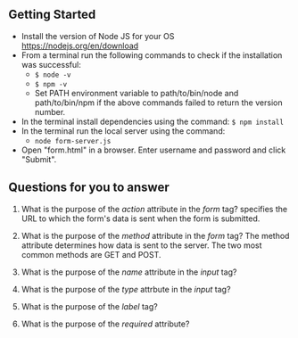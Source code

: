 ## Getting Started

- Install the version of Node JS for your OS https://nodejs.org/en/download
- From a terminal run the following commands to check if the installation was successful:
  - `$ node -v`
  - `$ npm -v`
  - Set PATH environment variable to path/to/bin/node and path/to/bin/npm if the above commands failed to return the version number.
- In the terminal install dependencies using the command:
    `$ npm install`
- In the terminal run the local server using the command:
  - `node form-server.js`
- Open "form.html" in a browser. Enter username and password and click "Submit".

## Questions for you to answer
1. What is the purpose of the _action_ attribute in the _form_ tag?
specifies the URL to which the form's data is sent when the form is submitted. 
2. What is the purpose of the _method_ attribute in the _form_ tag?
The method attribute determines how data is sent to the server. The two most common methods are GET and POST.
3. What is the purpose of the _name_ attribute in the _input_ tag?

4. What is the purpose of the _type_ attrbute in the _input_ tag?
5. What is the purpose of the _label_ tag?
6. What is the purpose of the _required_ attribute?


